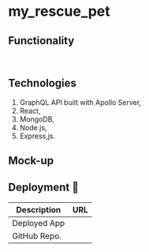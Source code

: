 # my_rescue_pet


## Functionality

```md
 
```

## Technologies

1. GraphQL API built with Apollo Server,
2. React,
3. MongoDB,
4. Node.js,
5. Express,js.

## Mock-up





## Deployment 🚀

| Description   | URL |
| -----------   | ------ |
| Deployed App  |  |
| GitHub Repo.  |  |
